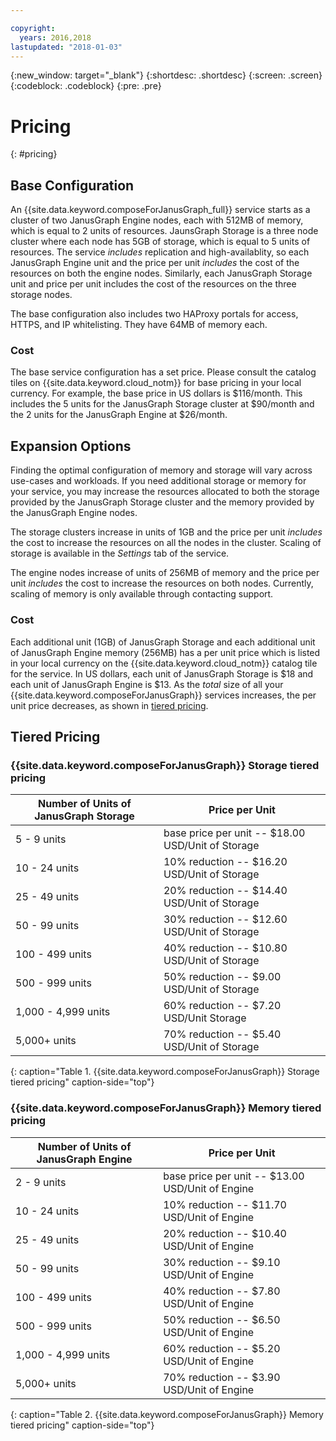 ```yaml
---

copyright:
  years: 2016,2018
lastupdated: "2018-01-03"
---
```


{:new_window: target="_blank"}
{:shortdesc: .shortdesc}
{:screen: .screen}
{:codeblock: .codeblock}
{:pre: .pre}

# Pricing
{: #pricing}

## Base Configuration
An {{site.data.keyword.composeForJanusGraph_full}} service starts as a cluster of two JanusGraph Engine nodes, each with 512MB of memory, which is equal to 2 units of resources. JaunsGraph Storage is a three node cluster where each node has 5GB of storage, which is equal to 5 units of resources. The service _includes_ replication and high-availablity, so each JanusGraph Engine unit and the price per unit _includes_ the cost of the resources on both the engine nodes. Similarly, each JanusGraph Storage unit and price per unit includes the cost of the resources on the three storage nodes.

The base configuration also includes two HAProxy portals for access, HTTPS, and IP whitelisting. They have 64MB of memory each.

### Cost
The base service configuration has a set price. Please consult the catalog tiles on {{site.data.keyword.cloud_notm}} for base pricing in your local currency. For example, the base price in US dollars is $116/month. This includes the 5 units for the JanusGraph Storage cluster at $90/month and the 2 units for the JanusGraph Engine at $26/month.


## Expansion Options
Finding the optimal configuration of memory and storage will vary across use-cases and workloads. If you need additional storage or memory for your service, you may increase the resources allocated to both the storage provided by the JanusGraph Storage cluster and the memory provided by the JanusGraph Engine nodes. 

The storage clusters increase in units of 1GB and the price per unit _includes_ the cost to increase the resources on all the nodes in the cluster. Scaling of storage is available in the _Settings_ tab of the service.
 
The engine nodes increase of units of 256MB of memory and the price per unit _includes_ the cost to increase the resources on both nodes. Currently, scaling of memory is only available through contacting support.

### Cost
Each additional unit (1GB) of JanusGraph Storage and each additional unit of JanusGraph Engine memory (256MB) has a per unit price which is listed in your local currency on the  {{site.data.keyword.cloud_notm}} catalog tile for the service. In US dollars, each unit of JanusGraph Storage is $18 and each unit of JanusGraph Engine is $13. As the _total_ size of all your {{site.data.keyword.composeForJanusGraph}} services increases, the per unit price decreases, as shown in [tiered pricing](#tiered-pricing).

## Tiered Pricing

### {{site.data.keyword.composeForJanusGraph}} Storage tiered pricing

Number of Units of JanusGraph Storage|Price per Unit
----------|-----------
5 - 9 units|base price per unit -- $18.00 USD/Unit of Storage
10 - 24 units|10% reduction -- $16.20 USD/Unit of Storage
25 - 49 units|20% reduction -- $14.40 USD/Unit of Storage
50 - 99 units|30% reduction -- $12.60 USD/Unit of Storage
100 - 499 units|40% reduction -- $10.80 USD/Unit of Storage
500 - 999 units|50% reduction -- $9.00 USD/Unit of Storage
1,000 - 4,999 units|60% reduction -- $7.20 USD/Unit Storage
5,000+ units|70% reduction -- $5.40 USD/Unit of Storage
{: caption="Table 1. {{site.data.keyword.composeForJanusGraph}} Storage tiered pricing" caption-side="top"}

### {{site.data.keyword.composeForJanusGraph}} Memory tiered pricing

Number of Units of JanusGraph Engine|Price per Unit
----------|-----------
2 - 9 units|base price per unit -- $13.00 USD/Unit of Engine
10 - 24 units|10% reduction -- $11.70 USD/Unit of Engine
25 - 49 units|20% reduction -- $10.40 USD/Unit of Engine
50 - 99 units|30% reduction -- $9.10 USD/Unit of Engine
100 - 499 units|40% reduction -- $7.80 USD/Unit of Engine
500 - 999 units|50% reduction -- $6.50 USD/Unit of Engine
1,000 - 4,999 units|60% reduction -- $5.20 USD/Unit of Engine
5,000+ units|70% reduction -- $3.90 USD/Unit of Engine
{: caption="Table 2. {{site.data.keyword.composeForJanusGraph}} Memory tiered pricing" caption-side="top"}

